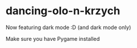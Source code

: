 # dancing-olo-n-krzych
Now featuring dark mode :D (and dark mode only)

Make sure you have Pygame installed 
